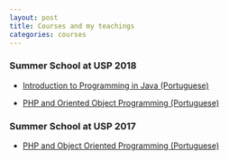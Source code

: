 ```yaml
---
layout: post
title: Courses and my teachings
categories: courses
---
```

### Summer School at USP 2018
* [Introduction to Programming in Java (Portuguese)](https://mrezende.github.io/courses/curso-verao-ime-usp-logica-com-java-2018)

* [PHP and Oriented Object Programming (Portuguese)](https://mrezende.github.io/courses/curso-verao-ime-usp-php-2018)

### Summer School at USP 2017

* [PHP and Object Oriented Programming (Portuguese)](https://mrezende.github.io/courses/curso-verao-ime-usp-php-2017)